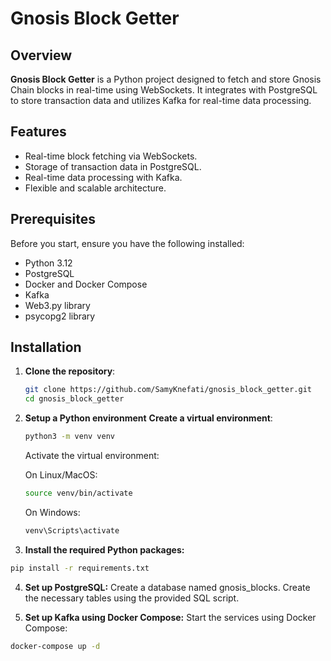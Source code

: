 # Gnosis Block Getter

## Overview
**Gnosis Block Getter** is a Python project designed to fetch and store Gnosis Chain blocks in real-time using WebSockets. It integrates with PostgreSQL to store transaction data and utilizes Kafka for real-time data processing.

## Features
- Real-time block fetching via WebSockets.
- Storage of transaction data in PostgreSQL.
- Real-time data processing with Kafka.
- Flexible and scalable architecture.

## Prerequisites
Before you start, ensure you have the following installed:
- Python 3.12 
- PostgreSQL
- Docker and Docker Compose
- Kafka
- Web3.py library
- psycopg2 library

## Installation
1. **Clone the repository**:
   ```sh
   git clone https://github.com/SamyKnefati/gnosis_block_getter.git
   cd gnosis_block_getter
2. **Setup a Python environment**
**Create a virtual environment**:
   ```bash
   python3 -m venv venv
   ```
   Activate the virtual environment:

   On Linux/MacOS:
      ```bash
   source venv/bin/activate
      ```

   On Windows:

   ```bash
   venv\Scripts\activate
   ```



3. **Install the required Python packages:**
 ```bash
 pip install -r requirements.txt
```
4. **Set up PostgreSQL:**
Create a database named gnosis_blocks.
Create the necessary tables using the provided SQL script.

5. **Set up Kafka using Docker Compose:**
Start the services using Docker Compose:
```bash
docker-compose up -d
```
